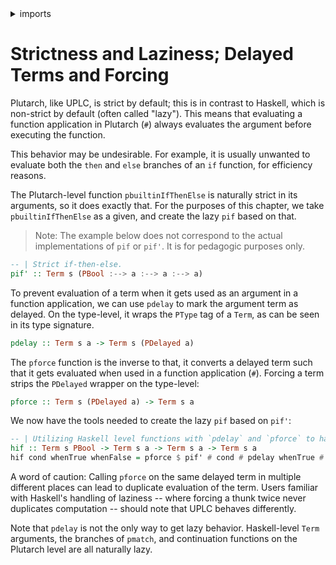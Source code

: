 <details>
<summary> imports </summary>
<p>

```haskell
module Plutarch.Docs.DelayAndForce (hif, pif') where 
import Plutarch.Prelude
```

</p>
</details>

# Strictness and Laziness; Delayed Terms and Forcing

Plutarch, like UPLC, is strict by default; this is in contrast to Haskell, which is non-strict by default (often called "lazy"). This means that evaluating a function application in Plutarch (`#`) always evaluates the argument before executing the function.

This behavior may be undesirable. For example, it is usually unwanted to evaluate both the `then` and `else` branches of an `if` function, for efficiency reasons.

The Plutarch-level function `pbuiltinIfThenElse` is naturally strict in its
arguments, so it does exactly that. For the purposes of this chapter, we take
`pbuiltinIfThenElse` as a given, and create the lazy `pif` based on that.

> Note: The example below does not correspond to the actual implementations of
> `pif` or `pif'`. It is for pedagogic purposes only.

```hs
-- | Strict if-then-else.
pif' :: Term s (PBool :--> a :--> a :--> a)
```

To prevent evaluation of a term when it gets used as an argument in a function application, we can use `pdelay` to mark the argument term as delayed. On the type-level, it wraps the `PType` tag of a `Term`, as can be seen in its type signature.

```hs
pdelay :: Term s a -> Term s (PDelayed a)
```

The `pforce` function is the inverse to that, it converts a delayed term such that it gets evaluated when used in a function application (`#`). Forcing a term strips the `PDelayed` wrapper on the type-level:

```hs
pforce :: Term s (PDelayed a) -> Term s a
```

We now have the tools needed to create the lazy `pif` based on `pif'`:

```haskell
-- | Utilizing Haskell level functions with `pdelay` and `pforce` to have lazy wrapper around `pif`.
hif :: Term s PBool -> Term s a -> Term s a -> Term s a
hif cond whenTrue whenFalse = pforce $ pif' # cond # pdelay whenTrue # pdelay whenFalse
```

A word of caution: Calling `pforce` on the same delayed term in multiple different places can lead to duplicate evaluation of the term. Users familiar with Haskell's handling of laziness -- where forcing a thunk twice never duplicates computation -- should note that UPLC behaves differently.

Note that `pdelay` is not the only way to get lazy behavior. Haskell-level `Term` arguments, the branches of `pmatch`, and continuation functions on the Plutarch level are all naturally lazy.
